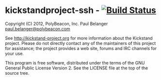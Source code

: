 kickstandproject-ssh - [![Build Status](https://secure.travis-ci.org/kickstandproject/kickstandproject-ssh.png)](http://travis-ci.org/kickstandproject/kickstandproject-ssh)
====================

Copyright (C) 2012, PolyBeacon, Inc.
Paul Belanger <paul.belanger@polybeacon.com>

See http://kickstand-project.org for more information about
the Kickstand project. Please do not directly contact any
of the maintainers of this project for assistance; the
project provides a web site, forums and IRC channels for
your use.

This program is free software, distributed under the terms
of the GNU General Public License Version 2. See the LICENSE
file at the top of the source tree.
